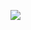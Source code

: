 <a href="https://david-dm.org/Totor78/DavidDmTest" title="dependencies status"><img src="https://david-dm.org/Totor78/DavidDmTest/status.svg"/></a>
